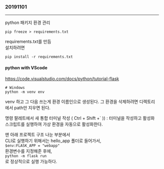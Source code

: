 ### 20191101
---

python 패키지 환경 관리

```
pip freeze > requirements.txt
```

requirements.txt를 만듬\
설치하려면

```
pip install -r requirements.txt
```

#### python with VScode
https://code.visualstudio.com/docs/python/tutorial-flask

```
# Windows
python -m venv env
```

venv 하고 그 다음 쓰는게 환경 이름인으로 생성된다. 그 환경을 삭제하려면 디렉토리에서 path만 지우면 된다.

명령 팔레트에서 새 통합 터미널 작성 ( Ctrl + Shift +` )) : 터미널을 작성하고 활성화 스크립트를 실행하여 가상 환경을 자동으로 활성화한다.

맨 아래 프로젝트 구조 나눈 부분에서\
CLI로 실행하기 위해서는 hello_app 폴더로 들어가서, \
`$env:FLASK_APP = "webapp"`\
환경변수를 지정해준 후에, \
`python -m flask run`\
로 정상적으로 실행 가능하다.
